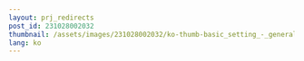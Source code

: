 ```yaml
---
layout: prj_redirects
post_id: 231028002032
thumbnail: /assets/images/231028002032/ko-thumb-basic_setting_-_general-gwenview.png
lang: ko
---
```

